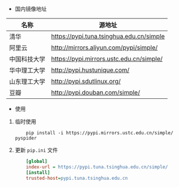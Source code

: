 * 国内镜像地址

名称 | 源地址
---|---
清华 | https://pypi.tuna.tsinghua.edu.cn/simple
阿里云 | http://mirrors.aliyun.com/pypi/simple/
中国科技大学 | https://pypi.mirrors.ustc.edu.cn/simple/
华中理工大学 | http://pypi.hustunique.com/
山东理工大学 | http://pypi.sdutlinux.org/ 
豆瓣 | http://pypi.douban.com/simple/

* 使用

1. 临时使用
    ```shell
        pip install -i https://pypi.mirrors.ustc.edu.cn/simple/ pyspider
    ```
2. 更新 `pip.ini` 文件
    ```ini
        [global]
        index-url = https://pypi.tuna.tsinghua.edu.cn/simple/
        [install]
        trusted-host=pypi.tuna.tsinghua.edu.cn
    ```